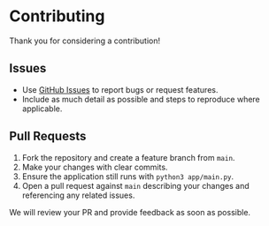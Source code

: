 # Contributing

Thank you for considering a contribution!

## Issues
- Use [GitHub Issues](https://github.com/KOSTAL-Solar/this-repo/issues) to report bugs or request features.
- Include as much detail as possible and steps to reproduce where applicable.

## Pull Requests
1. Fork the repository and create a feature branch from `main`.
2. Make your changes with clear commits.
3. Ensure the application still runs with `python3 app/main.py`.
4. Open a pull request against `main` describing your changes and referencing any related issues.

We will review your PR and provide feedback as soon as possible.
